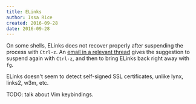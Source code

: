 ```yaml
---
title: ELinks
author: Issa Rice
created: 2016-09-28
date: 2016-09-28
---
```


On some shells, ELinks does not recover properly after suspending the process
with `Ctrl-z`.
An [email in a relevant thread][email] gives the suggestion to suspend again
with `Ctrl-z`, and then to bring ELinks back right away with `fg`.

ELinks doesn't seem to detect self-signed SSL certificates, unlike lynx,
links2, w3m, etc.

TODO: talk about Vim keybindings.

[email]: https://bugs.debian.org/cgi-bin/bugreport.cgi?bug=337159#10
